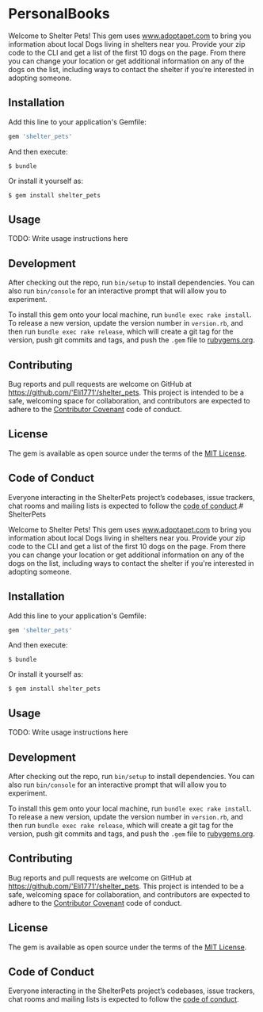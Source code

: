 # PersonalBooks

Welcome to Shelter Pets! This gem uses www.adoptapet.com to bring you information about local Dogs living in shelters near you. Provide your zip code to the CLI and get a list of the first 10 dogs on the page. From there you can change your location or get additional information on any of the dogs on the list, including ways to contact the shelter if you're interested in adopting someone.

## Installation

Add this line to your application's Gemfile:

```ruby
gem 'shelter_pets'
```

And then execute:

    $ bundle

Or install it yourself as:

    $ gem install shelter_pets

## Usage

TODO: Write usage instructions here

## Development

After checking out the repo, run `bin/setup` to install dependencies. You can also run `bin/console` for an interactive prompt that will allow you to experiment.

To install this gem onto your local machine, run `bundle exec rake install`. To release a new version, update the version number in `version.rb`, and then run `bundle exec rake release`, which will create a git tag for the version, push git commits and tags, and push the `.gem` file to [rubygems.org](https://rubygems.org).

## Contributing

Bug reports and pull requests are welcome on GitHub at https://github.com/'Eli1771'/shelter_pets. This project is intended to be a safe, welcoming space for collaboration, and contributors are expected to adhere to the [Contributor Covenant](http://contributor-covenant.org) code of conduct.

## License

The gem is available as open source under the terms of the [MIT License](https://opensource.org/licenses/MIT).

## Code of Conduct

Everyone interacting in the ShelterPets project’s codebases, issue trackers, chat rooms and mailing lists is expected to follow the [code of conduct](https://github.com/'Eli1771'/shelter_pets/blob/master/CODE_OF_CONDUCT.md).# ShelterPets

Welcome to Shelter Pets! This gem uses www.adoptapet.com to bring you information about local Dogs living in shelters near you. Provide your zip code to the CLI and get a list of the first 10 dogs on the page. From there you can change your location or get additional information on any of the dogs on the list, including ways to contact the shelter if you're interested in adopting someone.

## Installation

Add this line to your application's Gemfile:

```ruby
gem 'shelter_pets'
```

And then execute:

    $ bundle

Or install it yourself as:

    $ gem install shelter_pets

## Usage

TODO: Write usage instructions here

## Development

After checking out the repo, run `bin/setup` to install dependencies. You can also run `bin/console` for an interactive prompt that will allow you to experiment.

To install this gem onto your local machine, run `bundle exec rake install`. To release a new version, update the version number in `version.rb`, and then run `bundle exec rake release`, which will create a git tag for the version, push git commits and tags, and push the `.gem` file to [rubygems.org](https://rubygems.org).

## Contributing

Bug reports and pull requests are welcome on GitHub at https://github.com/'Eli1771'/shelter_pets. This project is intended to be a safe, welcoming space for collaboration, and contributors are expected to adhere to the [Contributor Covenant](http://contributor-covenant.org) code of conduct.

## License

The gem is available as open source under the terms of the [MIT License](https://opensource.org/licenses/MIT).

## Code of Conduct

Everyone interacting in the ShelterPets project’s codebases, issue trackers, chat rooms and mailing lists is expected to follow the [code of conduct](https://github.com/'Eli1771'/shelter_pets/blob/master/CODE_OF_CONDUCT.md).

